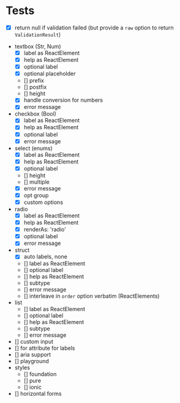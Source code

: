 # Tests

- [x] return null if validation failed (but provide a `raw` option to return `ValidationResult`)
- textbox (Str, Num)
  - [x] label as ReactElement
  - [x] help as ReactElement
  - [x] optional label
  - [x] optional placeholder
  - [] prefix
  - [] postfix
  - [] height
  - [x] handle conversion for numbers
  - [x] error message
- checkbox (Bool)
  - [x] label as ReactElement
  - [x] help as ReactElement
  - [x] optional label
  - [x] error message
- select (enums)
  - [x] label as ReactElement
  - [x] help as ReactElement
  - [x] optional label
  - [] height
  - [] multiple
  - [x] error message
  - [x] opt group
  - [x] custom options
- radio
  - [x] label as ReactElement
  - [x] help as ReactElement
  - [x] renderAs: 'radio'
  - [x] optional label
  - [x] error message
- struct
  - [x] auto labels, none
  - [] label as ReactElement
  - [] optional label
  - [] help as ReactElement
  - [] subtype
  - [] error message
  - [] interleave in `order` option verbatim (ReactElements)
- list
  - [] label as ReactElement
  - [] optional label
  - [] help as ReactElement
  - [] subtype
  - [] error message
- [] custom input
- [] for attribute for labels
- [] aria support
- [] playground
- styles
  - [] foundation
  - [] pure
  - [] ionic
- [] horizontal forms


